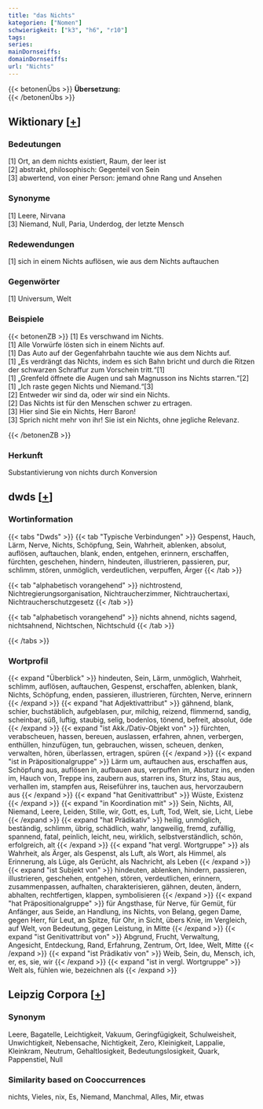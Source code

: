 ```yaml
---
title: "das Nichts"
kategorien: ["Nomen"]
schwierigkeit: ["k3", "h6", "r10"]
tags:
series:
mainDornseiffs:
domainDornseiffs:
url: "Nichts"
---
```


{{< betonenÜbs >}}
**Übersetzung:**  
{{< /betonenÜbs >}}

## Wiktionary [[+](https://de.wiktionary.org/wiki/Nichts)]

### Bedeutungen
[1] Ort, an dem nichts existiert, Raum, der leer ist  
[2] abstrakt, philosophisch: Gegenteil von Sein  
[3] abwertend, von einer Person: jemand ohne Rang und Ansehen  

### Synonyme
[1] Leere, Nirvana  
[3] Niemand, Null, Paria, Underdog, der letzte Mensch  

### Redewendungen
[1] sich in einem Nichts auflösen, wie aus dem Nichts auftauchen  

### Gegenwörter
[1] Universum, Welt  

### Beispiele
{{< betonenZB >}}
[1] Es verschwand im Nichts.  
[1] Alle Vorwürfe lösten sich in einem Nichts auf.  
[1] Das Auto auf der Gegenfahrbahn tauchte wie aus dem Nichts auf.  
[1] „Es verdrängt das Nichts, indem es sich Bahn bricht und durch die Ritzen der schwarzen Schraffur zum Vorschein tritt.“[1]  
[1] „Grenfeld öffnete die Augen und sah Magnusson ins Nichts starren.“[2]  
[1] „Ich raste gegen Nichts und Niemand.“[3]  
[2] Entweder wir sind da, oder wir sind ein Nichts.  
[2] Das Nichts ist für den Menschen schwer zu ertragen.  
[3] Hier sind Sie ein Nichts, Herr Baron!  
[3] Sprich nicht mehr von ihr! Sie ist ein Nichts, ohne jegliche Relevanz.  

{{< /betonenZB >}}
### Herkunft
Substantivierung von nichts durch Konversion  



## dwds [[+](https://www.dwds.de/wb/Nichts)]

### Wortinformation
{{< tabs "Dwds" >}}
{{< tab "Typische Verbindungen" >}}
Gespenst, Hauch, Lärm, Nerve, Nichts, Schöpfung, Sein, Wahrheit, ablenken, absolut, auflösen, auftauchen, blank, enden, entgehen, erinnern, erschaffen, fürchten, geschehen, hindern, hindeuten, illustrieren, passieren, pur, schlimm, stören, unmöglich, verdeutlichen, verpuffen, Ärger
{{< /tab >}}

{{< tab "alphabetisch vorangehend" >}}
nichtrostend, Nichtregierungsorganisation, Nichtraucherzimmer, Nichtrauchertaxi, Nichtraucherschutzgesetz
{{< /tab >}}

{{< tab "alphabetisch vorangehend" >}}
nichts ahnend, nichts sagend, nichtsahnend, Nichtschen, Nichtschuld
{{< /tab >}}

{{< /tabs >}}

### Wortprofil
{{< expand "Überblick" >}} hindeuten, Sein, Lärm, unmöglich, Wahrheit, schlimm, auflösen, auftauchen, Gespenst, erschaffen, ablenken, blank, Nichts, Schöpfung, enden, passieren, illustrieren, fürchten, Nerve, erinnern {{< /expand >}}
{{< expand "hat Adjektivattribut" >}} gähnend, blank, schier, buchstäblich, aufgeblasen, pur, milchig, reizend, flimmernd, sandig, scheinbar, süß, luftig, staubig, selig, bodenlos, tönend, befreit, absolut, öde {{< /expand >}}
{{< expand "ist Akk./Dativ-Objekt von" >}} fürchten, verabscheuen, hassen, bereuen, auslassen, erfahren, ahnen, verbergen, enthüllen, hinzufügen, tun, gebrauchen, wissen, scheuen, denken, verwalten, hören, überlassen, ertragen, spüren {{< /expand >}}
{{< expand "ist in Präpositionalgruppe" >}} Lärm um, auftauchen aus, erschaffen aus, Schöpfung aus, auflösen in, aufbauen aus, verpuffen im, Absturz ins, enden im, Hauch von, Treppe ins, zaubern aus, starren ins, Sturz ins, Stau aus, verhallen im, stampfen aus, Reiseführer ins, tauchen aus, hervorzaubern aus {{< /expand >}}
{{< expand "hat Genitivattribut" >}} Wüste, Existenz {{< /expand >}}
{{< expand "in Koordination mit" >}} Sein, Nichts, All, Niemand, Leere, Leiden, Stille, wir, Gott, es, Luft, Tod, Welt, sie, Licht, Liebe {{< /expand >}}
{{< expand "hat Prädikativ" >}} heilig, unmöglich, beständig, schlimm, übrig, schädlich, wahr, langweilig, fremd, zufällig, spannend, fatal, peinlich, leicht, neu, wirklich, selbstverständlich, schön, erfolgreich, alt {{< /expand >}}
{{< expand "hat vergl. Wortgruppe" >}} als Wahrheit, als Ärger, als Gespenst, als Luft, als Wort, als Himmel, als Erinnerung, als Lüge, als Gerücht, als Nachricht, als Leben {{< /expand >}}
{{< expand "ist Subjekt von" >}} hindeuten, ablenken, hindern, passieren, illustrieren, geschehen, entgehen, stören, verdeutlichen, erinnern, zusammenpassen, aufhalten, charakterisieren, gähnen, deuten, ändern, abhalten, rechtfertigen, klappen, symbolisieren {{< /expand >}}
{{< expand "hat Präpositionalgruppe" >}} für Angsthase, für Nerve, für Gemüt, für Anfänger, aus Seide, an Handlung, ins Nichts, von Belang, gegen Dame, gegen Herr, für Leut, an Spitze, für Ohr, in Sicht, übers Knie, im Vergleich, auf Welt, von Bedeutung, gegen Leistung, in Mitte {{< /expand >}}
{{< expand "ist Genitivattribut von" >}} Abgrund, Frucht, Verwaltung, Angesicht, Entdeckung, Rand, Erfahrung, Zentrum, Ort, Idee, Welt, Mitte {{< /expand >}}
{{< expand "ist Prädikativ von" >}} Weib, Sein, du, Mensch, ich, er, es, sie, wir {{< /expand >}}
{{< expand "ist in vergl. Wortgruppe" >}} Welt als, fühlen wie, bezeichnen als {{< /expand >}}

## Leipzig Corpora [[+](https://corpora.uni-leipzig.de/en/res?word=Nichts&corpusId=deu_newscrawl-public_2018)]


### Synonym
Leere, Bagatelle, Leichtigkeit, Vakuum, Geringfügigkeit, Schulweisheit, Unwichtigkeit, Nebensache, Nichtigkeit, Zero, Kleinigkeit, Lappalie, Kleinkram, Neutrum, Gehaltlosigkeit, Bedeutungslosigkeit, Quark, Pappenstiel, Null


### Similarity based on Cooccurrences
nichts, Vieles, nix, Es, Niemand, Manchmal, Alles, Mir, etwas

